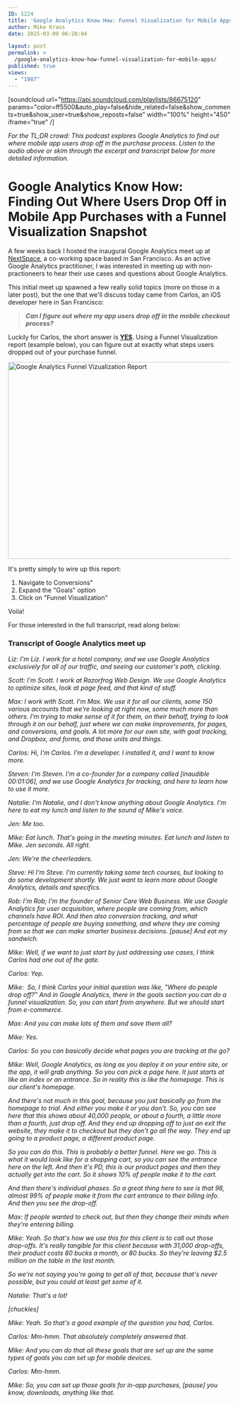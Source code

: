 ```yaml
---
ID: 5224
title: 'Google Analytics Know How: Funnel Visualization for Mobile Apps'
author: Mike Krass
date: 2015-03-09 06:28:04

layout: post
permalink: >
  /google-analytics-know-how-funnel-visualization-for-mobile-apps/
published: true
views:
  - "1987"
---
```

[soundcloud url="https://api.soundcloud.com/playlists/86675120" params="color=ff5500&amp;auto_play=false&amp;hide_related=false&amp;show_comments=true&amp;show_user=true&amp;show_reposts=false" width="100%" height="450" iframe="true" /]

<em>For the TL;DR crowd: This podcast explores Google Analytics to find out where mobile app users drop off in the purchase process. Listen to the audio above or skim through the excerpt and transcript below for more detailed information.</em>
<h1>Google Analytics Know How: Finding Out Where Users Drop Off in Mobile App Purchases with a Funnel Visualization Snapshot</h1>
A few weeks back I hosted the inaugural Google Analytics meet up at <a href="http://nextspace.us?utm_source=mkgmarketinginc" target="_blank">NextSpace</a>, a co-working space based in San Francisco. As an active Google Analytics practitioner, I was interested in meeting up with non-practioneers to hear their use cases and questions about Google Analytics.

This initial meet up spawned a few really solid topics (more on those in a later post), but the one that we'll discuss today came from Carlos, an iOS developer here in San Francisco:
<blockquote><strong><em>Can I figure out where my app users drop off in the mobile checkout process?</em></strong></blockquote>
Luckily for Carlos, the short answer is <span style="text-decoration: underline;"><strong>YES</strong></span>. Using a Funnel Visualization report (example below), you can figure out at exactly what steps users dropped out of your purchase funnel.

<a href="/wp-content/uploads/2015/03/Google-Analytics-Funnel-Vizualization-Report.png"><img class="alignnone wp-image-5228 size-large" src="/wp-content/uploads/2015/03/Google-Analytics-Funnel-Vizualization-Report-1024x446.png" alt="Google Analytics Funnel Vizualization Report" width="1024" height="446" /></a>

It's pretty simply to wire up this report:
<ol>
	<li>Navigate to Conversions"</li>
	<li>Expand the "Goals" option</li>
	<li>Click on "Funnel Visualization"</li>
</ol>
Voila!

For those interested in the full transcript, read along below:
<h3>Transcript of Google Analytics meet up</h3>
<em>Liz: I'm Liz. I work for a hotel company, and we use Google Analytics exclusively for all of our traffic, and seeing our customer's path, clicking.</em>

<em>Scott: I'm Scott. I work at Razorfrog Web Design. We use Google Analytics to optimize sites, look at page feed, and that kind of stuff.</em>

<em>Max: I work with Scott. I'm Max. We use it for all our clients, some 150 various accounts that we're looking at right now, some much more than others. I'm trying to make sense of it for them, on their behalf, trying to look through it on our behalf, just where we can make improvements, for pages, and conversions, and goals. A lot more for our own site, with goal tracking, and Dropbox, and forms, and those units and things.</em>

<em>Carlos: Hi, I'm Carlos. I'm a developer. I installed it, and I want to know more.</em>

<em>Steven: I'm Steven. I'm a co-founder for a company called [inaudible 00:01:06], and we use Google Analytics for tracking, and here to learn how to use it more.</em>

<em>Natalie: I'm Natalie, and I don't know anything about Google Analytics. I'm here to eat my lunch and listen to the sound of Mike's voice.</em>

<em>Jen: Me too.</em>

<em>Mike: Eat lunch. That's going in the meeting minutes. Eat lunch and listen to Mike. Jen seconds. All right.</em>

<em>Jen: We're the cheerleaders.</em>

<em>Steve: Hi I'm Steve. I'm currently taking some tech courses, but looking to do some development shortly. We just want to learn more about Google Analytics, details and specifics.</em>

<em>Rob: I'm Rob; I'm the founder of Senior Care Web Business. We use Google Analytics for user acquisition, where people are coming from, which channels have ROI. And then also conversion tracking, and what percentage of people are buying something, and where they are coming from so that we can make smarter business decisions. [pause] And eat my sandwich.</em>

<em>Mike: Well, if we want to just start by just addressing use cases, I think Carlos had one out of the gate.</em>

<em>Carlos: Yep.</em>

<em>Mike:  So, I think Carlos your initial question was like, "Where do people drop off?" And in Google Analytics, there in the goals section you can do a funnel visualization. So, you can start from anywhere. But we should start from e-commerce.</em>

<em>Max: And you can make lots of them and save them all?</em>

<em>Mike: Yes.</em>

<em>Carlos: So you can basically decide what pages you are tracking at the go?</em>

<em>Mike: Well, Google Analytics, as long as you deploy it on your entire site, or the app, it will grab anything. So you can pick a page here. It just starts at like an index or an entrance. So in reality this is like the homepage. This is our client's homepage.</em>

<em>And there's not much in this goal, because you just basically go from the homepage to trial. And either you make it or you don't. So, you can see here that this shows about 40,000 people, or about a fourth, a little more than a fourth, just drop off. And they end up dropping off to just an exit the website, they make it to checkout but they don't go all the way. They end up going to a product page, a different product page.</em>

<em>So you can do this. This is probably a better funnel. Here we go. This is what it would look like for a shopping cart, so you can see the entrance here on the left. And then it's PD, this is our product pages and then they actually get into the cart. So it shows 10% of people make it to the cart.</em>

<em>And then there's individual phases. So a great thing here to see is that 98, almost 99% of people make it from the cart entrance to their billing info. And then you see the drop-off.</em>

<em>Max: If people wanted to check out, but then they change their minds when they're entering billing.</em>

<em>Mike: Yeah. So that's how we use this for this client is to call out those drop-offs. It's really tangible for this client because with 31,000 drop-offs, their product costs 80 bucks a month, or 80 bucks. So they're leaving $2.5 million on the table in the last month.</em>

<em>So we're not saying you're going to get all of that, because that's never possible, but you could at least get some of it.</em>

<em>Natalie: That's a lot!</em>

<em>[chuckles]</em>

<em>Mike: Yeah. So that's a good example of the question you had, Carlos.</em>

<em>Carlos: Mm-hmm. That absolutely completely answered that.</em>

<em>Mike: And you can do that all these goals that are set up are the same types of goals you can set up for mobile devices.</em>

<em>Carlos: Mm-hmm.</em>

<em>Mike: So, you can set up those goals for in-app purchases, [pause] you know, downloads, anything like that.</em>

&nbsp;